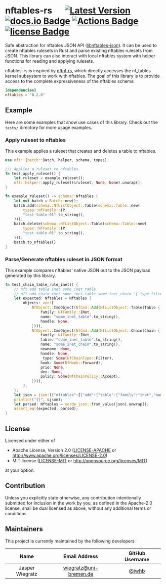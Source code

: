 # nftables-rs &emsp; [![Latest Version]][crates.io] [![docs.io Badge]][docs.io] [![Actions Badge]][Actions] [![license Badge]][license]

[Latest Version]: https://img.shields.io/crates/v/nftables.svg
[crates.io]: https://crates.io/crates/nftables
[docs.io Badge]: https://img.shields.io/badge/docs.rs-nftables-green.svg
[docs.io]: https://docs.rs/nftables/latest/nftables/
[Actions Badge]: https://github.com/namib-project/nftables-rs/actions/workflows/rust.yml/badge.svg
[Actions]: https://github.com/namib-project/nftables-rs/actions/workflows/rust.yml
[license Badge]: https://img.shields.io/crates/l/nftables.svg
[license]: LICENSE-MIT

Safe abstraction for nftables JSON API ([libnftables-json](https://manpages.debian.org/testing/libnftables1/libnftables-json.5.en.html)).
It can be used to create nftables rulesets in Rust and parse existing nftables rulesets from JSON.
This library can also interact with local nftables system with helper functions for reading and applying rulesets.

nftables-rs is inspired by [nftnl-rs](https://github.com/mullvad/nftnl-rs), which directly accesses the nf_tables kernel subsystem to work with nftables.
The goal of this library is to provide access to the complete expressiveness of the nftables schema.

```toml
[dependencies]
nftables = "0.2.0"
```

## Example

Here are some examples that show use cases of this library.
Check out the `tests/` directory for more usage examples.

### Apply ruleset to nftables

This example applies a ruleset that creates and deletes a table to nftables.

```rust
use nft::{batch::Batch, helper, schema, types};

/// Applies a ruleset to nftables.
fn test_apply_ruleset() {
    let ruleset = example_ruleset();
    nft::helper::apply_ruleset(&ruleset, None, None).unwrap();
}

fn example_ruleset() -> schema::Nftables {
    let mut batch = Batch::new();
    batch.add(schema::NfListObject::Table(schema::Table::new(
        types::NfFamily::IP,
        "test-table-01".to_string(),
    )));
    batch.delete(schema::NfListObject::Table(schema::Table::new(
        types::NfFamily::IP,
        "test-table-01".to_string(),
    )));
    batch.to_nftables()
}
```

### Parse/Generate nftables ruleset in JSON format

This example compares nftables' native JSON out to the JSON payload generated by this library.

```rust
fn test_chain_table_rule_inet() {
    // nft add table inet some_inet_table
    // nft add chain inet some_inet_table some_inet_chain '{ type filter hook forward priority 0; policy accept; }'
    let expected: Nftables = Nftables {
        objects: vec![
            NfObject::CmdObject(NfCmd::Add(NfListObject::Table(Table {
                family: NfFamily::INet,
                name: "some_inet_table".to_string(),
                handle: None,
            }))),
            NfObject::CmdObject(NfCmd::Add(NfListObject::Chain(Chain {
                family: NfFamily::INet,
                table: "some_inet_table".to_string(),
                name: "some_inet_chain".to_string(),
                newname: None,
                handle: None,
                _type: Some(NfChainType::Filter),
                hook: Some(NfHook::Forward),
                prio: None,
                dev: None,
                policy: Some(NfChainPolicy::Accept),
            }))),
        ],
    };
    let json = json!({"nftables":[{"add":{"table":{"family":"inet","name":"some_inet_table"}}},{"add":{"chain":{"family":"inet","table":"some_inet_table","name":"some_inet_chain","type":"filter","hook":"forward","policy":"accept"}}}]});
    println!("{}", &json);
    let parsed: Nftables = serde_json::from_value(json).unwrap();
    assert_eq!(expected, parsed);
}
```

## License

Licensed under either of

* Apache License, Version 2.0
  ([LICENSE-APACHE](LICENSE-APACHE) or http://www.apache.org/licenses/LICENSE-2.0)
* MIT license
  ([LICENSE-MIT](LICENSE-MIT) or http://opensource.org/licenses/MIT)

at your option.

## Contribution

Unless you explicitly state otherwise, any contribution intentionally submitted
for inclusion in the work by you, as defined in the Apache-2.0 license, shall be
dual licensed as above, without any additional terms or conditions.

## Maintainers

This project is currently maintained by the following developers:

|       Name       |      Email Address     |                GitHub Username               |
|:----------------:|:----------------------:|:--------------------------------------------:|
| Jasper Wiegratz  | wiegratz@uni-bremen.de |       [@jwhb](https://github.com/jwhb)       |

